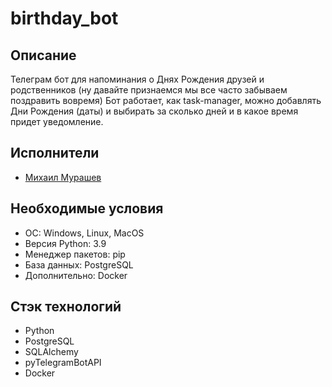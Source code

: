 # birthday_bot

## Описание
Телеграм бот для напоминания о Днях Рождения друзей и родственников (ну давайте признаемся мы все часто забываем поздравить вовремя)
Бот работает, как task-manager, можно добавлять Дни Рождения (даты) и выбирать за сколько дней и в какое время придет уведомление.

## Исполнители

- [Михаил Мурашев](https://github.com/mikhail-mmm)

## Необходимые условия

- ОС: Windows, Linux, MacOS
- Версия Python: 3.9
- Менеджер пакетов: pip
- База данных: PostgreSQL
- Дополнительно: Docker

## Стэк технологий

- Python
- PostgreSQL
- SQLAlchemy
- pyTelegramBotAPI
- Docker
